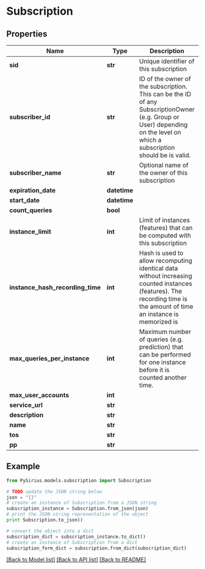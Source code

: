# Subscription


## Properties

Name | Type | Description | Notes
------------ | ------------- | ------------- | -------------
**sid** | **str** | Unique identifier of this subscription | [optional] 
**subscriber_id** | **str** | ID of the owner of the subscription.  This can be the ID of any SubscriptionOwner (e.g.  Group or  User)  depending on the level on which a subscription should be is valid. | [optional] 
**subscriber_name** | **str** | Optional name of the owner of this subscription | [optional] 
**expiration_date** | **datetime** |  | [optional] 
**start_date** | **datetime** |  | [optional] 
**count_queries** | **bool** |  | [optional] 
**instance_limit** | **int** | Limit of instances (features) that can be computed with this subscription | [optional] 
**instance_hash_recording_time** | **int** | Hash is used to allow recomputing identical data without increasing counted instances (features).  The recording time is the amount of time an instance is memorized is | [optional] 
**max_queries_per_instance** | **int** | Maximum number of queries (e.g. prediction) that can be performed  for one instance before it is counted another time. | [optional] 
**max_user_accounts** | **int** |  | [optional] 
**service_url** | **str** |  | [optional] 
**description** | **str** |  | [optional] 
**name** | **str** |  | [optional] 
**tos** | **str** |  | [optional] 
**pp** | **str** |  | [optional] 

## Example

```python
from PySirius.models.subscription import Subscription

# TODO update the JSON string below
json = "{}"
# create an instance of Subscription from a JSON string
subscription_instance = Subscription.from_json(json)
# print the JSON string representation of the object
print Subscription.to_json()

# convert the object into a dict
subscription_dict = subscription_instance.to_dict()
# create an instance of Subscription from a dict
subscription_form_dict = subscription.from_dict(subscription_dict)
```
[[Back to Model list]](../README.md#documentation-for-models) [[Back to API list]](../README.md#documentation-for-api-endpoints) [[Back to README]](../README.md)


